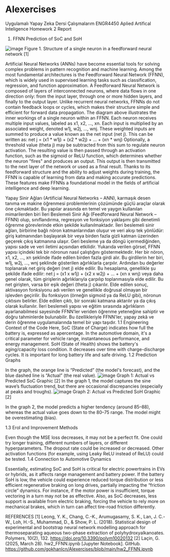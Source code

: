 # AIexercises
Uygulamalı Yapay Zeka Dersi Çalışmalarım
ENGR4450 Aplied Artifical Inteligence 
Homework 2 Report

1.	FFNN Prediction of SoC and SoH


![image](https://github.com/user-attachments/assets/08c68a2d-e07b-4f25-bb9c-3af1dc8cf0f5)
Figure 1. Structure of a single neuron in a feedforward neural network [1]

Artificial Neural Networks (ANNs) have become essential tools for solving complex problems in pattern recognition and machine learning. Among the most fundamental architectures is the Feedforward Neural Network (FFNN), which is widely used in supervised learning tasks such as classification, regression, and function approximation.
A Feedforward Neural Network is composed of layers of interconnected neurons, where data flows in one direction only: from the input layer, through one or more hidden layers, and finally to the output layer. Unlike recurrent neural networks, FFNNs do not contain feedback loops or cycles, which makes their structure simple and efficient for forward data propagation.
The diagram above illustrates the inner workings of a single neuron within an FFNN. Each neuron receives multiple input values, labeled as x1, x2, ..., xn. Each input is multiplied by an associated weight, denoted w1j, w2j, ..., wnj. These weighted inputs are summed to produce a value known as the net input (net j). This can be written as:
net j = (x1 * w1j) + (x2 * w2j) + ... + (xn * wnj)
Optionally, a threshold value (theta j) may be subtracted from this sum to regulate neuron activation. The resulting value is then passed through an activation function, such as the sigmoid or ReLU function, which determines whether the neuron "fires" and produces an output. This output is then transmitted to the next layer of the network or used as a final result.
Thanks to its feedforward structure and the ability to adjust weights during training, the FFNN is capable of learning from data and making accurate predictions. These features make FFNNs a foundational model in the fields of artificial intelligence and deep learning.

Yapay Sinir Ağları (Artificial Neural Networks – ANN), karmaşık desen tanıma ve makine öğrenmesi problemlerinin çözümünde güçlü araçlar olarak öne çıkmaktadır. Bu yapılar arasında en temel ve yaygın kullanılan mimarilerden biri İleri Beslemeli Sinir Ağı (Feedforward Neural Network – FFNN) olup, sınıflandırma, regresyon ve fonksiyon yaklaşımı gibi denetimli öğrenme görevlerinde etkin şekilde kullanılmaktadır.
İleri beslemeli sinir ağları, birbirine bağlı nöron katmanlarından oluşur ve veri akışı tek yönlüdür: giriş katmanından başlayarak bir veya birden fazla gizli katman üzerinden geçerek çıkış katmanına ulaşır. Geri besleme ya da döngü içermediğinden, yapısı sade ve veri iletimi açısından etkilidir.
Yukarıda verilen görsel, FFNN yapısı içindeki tek bir nöronun nasıl çalıştığını göstermektedir. Her bir nöron, x1, x2, ..., xn şeklinde ifade edilen birden fazla girdi alır. Bu girdilerin her biri, w1j, w2j, ..., wnj şeklinde gösterilen ağırlıklarla çarpılır. Ardından bu değerler toplanarak net giriş değeri (net j) elde edilir. Bu hesaplama, genellikle şu şekilde ifade edilir:
net j = (x1 x w1j) + (x2 x w2j) + ... + (xn x wnj)
veya daha genel olarak, tüm girişlerin ağırlıklarıyla çarpılıp toplanmasıyla elde edilir.
Bu net girişten, varsa bir eşik değeri (theta j) çıkarılır. Elde edilen sonuç, aktivasyon fonksiyonu adı verilen ve genellikle doğrusal olmayan bir işlevden geçirilir. Bu fonksiyon (örneğin sigmoid ya da ReLU gibi), nöronun çıktısını belirler. Elde edilen çıktı, bir sonraki katmana aktarılır ya da çıkış olarak kullanılır.
İleri beslemeli yapısı ve eğitim sırasında ağırlıkların ayarlanabilmesi sayesinde FFNN’ler veriden öğrenme yeteneğine sahiptir ve doğru tahminlerde bulunabilir. Bu özellikleriyle FFNN'ler, yapay zekâ ve derin öğrenme uygulamalarında temel bir yapı taşıdır.
   1.1 Engineering Context of the Code
Here, SoC (State of Charge) indicates how full the battery is, expressed as apercentage. In the automotive domain, it's a critical parameter for vehicle range, instantaneous performance, and energy management.
SoH (State of Health) shows the battery's aging/capacity loss condition. It decreases over time with charge-discharge cycles. It is important for long battery life and safe driving.
   1.2 Prediction Graphs

In the graph, the orange line is “Predicted” (the model's forecast), and the blue dashed line is “Actual” (the real value).
 ![image](https://github.com/user-attachments/assets/564aa796-dec4-407f-980e-cde9591ec8eb)
Graph 1: Actual vs Predicted SoC Graphic [2]
In the graph 1, the model captures the sine wave’s fluctuation trend, but there are occasional discrepancies (especially at peaks and troughs).
 ![image](https://github.com/user-attachments/assets/cf401c27-61fe-452a-bc7f-d0486dc41b64)
Graph 2: Actual vs Predicted SoH Graphic [2]

In the graph 2, the model predicts a higher tendency (around 85–88), whereas the actual value goes down to the 80–75 range. The model might be overestimating (bias).

   1.3 Erol and Improvement Methods

Even though the MSE loss decreases, it may not be a perfect fit. One could try longer training, different numbers of layers, or different hyperparameters.
The dropout rate could be increased or decreased.
Other activation functions (for example, using Leaky ReLU instead of ReLU) could be tested.
   1.4 Connection to Automotive Dynamics 

Essentially, estimating SoC and SoH is critical for electric powertrains in EVs or hybrids, as it affects range management and battery power.
If the battery SoH is low, the vehicle could experience reduced torque distribution or less efficient regenerative braking on long drives, partially impacting the “friction circle” dynamics. For instance, if the motor power is insufficient, torque vectoring in a turn may not be as effective.
Also, as SoC decreases, less support is available from electric braking, forcing the vehicle to rely more on mechanical brakes, which in turn can affect tire-road friction differently.

REFERENCES
[1] Leong, Y. K., Chang, C.-K., Arumugasamy, S. K., Lan, J. C.-W., Loh, H.-S., Muhammad, D., & Show, P. L. (2018). Statistical design of experimental and bootstrap neural network modelling approach for thermoseparating aqueous two-phase extraction of polyhydroxyalkanoates. Polymers, 10(2), 132. https://doi.org/10.3390/polym10020132
[2] Laçin, G. (2025, March 28). hw2_FFNN.ipynb [Jupyter Notebook]. GitHub. https://github.com/gokhanlcn/AIexercises/blob/main/hw2_FFNN.ipynb



